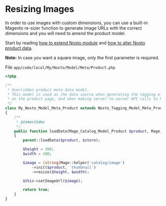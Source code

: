 # Resizing Images

In order to use images with custom dimensions, you can use a built-in Magento re-sizer function to generate image URLs with the correct dimensions and you will need to amend the product model.

Start by reading [how to extend Nosto module](../) and [how to alter Nosto product data](./).

**Note:** In case you want a square image, only the first parameter is required.

File `app/code/local/My/Nosto/Model/Meta/Product.php`

```php
<?php

/**
 * Overridden product meta data model.
 * This model is used as the data source when generating the tagging elements
 * on the product page, and when making server-to-server API calls to Nosto.
 */
class My_Nosto_Model_Meta_Product extends Nosto_Tagging_Model_Meta_Product
{
    /**
     * @inheritdoc
     */
    public function loadData(Mage_Catalog_Model_Product $product, Mage_Core_Model_Store $store = null)
    {
        parent::loadData($product, $store);

        $height = 300; 
        $width = 200;

        $image = (string)Mage::helper('catalog/image')
            ->init($product, 'thumbnail')
            ->resize($height, $width);

        $this->setImageUrl($image);

        return true;
    }
}
```


